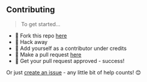 ## Contributing

> To get started...

*   🍴 Fork this repo [here](https://github.com/fvcproductions/pacific-shores-shuttle#fork-destination-box)
*   🔨 Hack away
*   👥 Add yourself as a contributor under credits
*   🔧 Make a pull request [here](https://github.com/fvcproductions/pacific-shores-shuttle/compare)
*   🎉 Get your pull request approved - success!

Or just [create an issue](https://github.com/fvcproductions/pacific-shores-shuttle/issues) - any little bit of help counts! 😊
